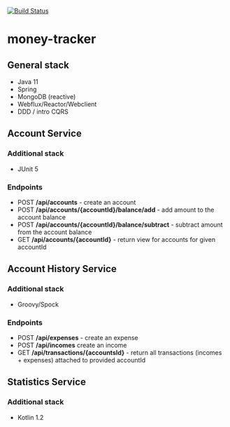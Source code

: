 [![Build Status](https://travis-ci.org/lukaszrys/money-tracker.svg?branch=develop)](https://travis-ci.org/lukaszrys/money-tracker)

# money-tracker 

## General stack

* Java 11
* Spring
* MongoDB (reactive)
* Webflux/Reactor/Webclient
* DDD / intro CQRS

## Account Service

### Additional stack
* JUnit 5

### Endpoints
* POST **/api/accounts** - create an account
* POST **/api/accounts/{accountId}/balance/add** - add amount to the account balance
* POST **/api/accounts/{accountId}/balance/subtract** - subtract amount from the account balance
* GET **/api/accounts/{accountId}** - return view for accounts for given accountId

## Account History Service

### Additional stack
* Groovy/Spock

### Endpoints
* POST **/api/expenses** - create an expense
* POST **/api/incomes** create an income
* GET **/api/transactions/{accountsId}** - return all transactions (incomes + expenses) attached to provided accountId


## Statistics Service

### Additional stack
* Kotlin 1.2